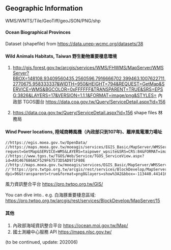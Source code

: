 ## Geographic Information
WMS/WMTS/Tile/GeoTiff/geoJSON/PNG/shp

#### Ocean Biographical Provinces
Dataset (shapefile) from https://data.unep-wcmc.org/datasets/38

#### Wild Animals Habitats, Taiwan 野生動物重要棲息環境 
1. http://gis.forest.gov.tw/arcgis/services/WMS/FHWMS/MapServer/WMSServer?BBOX=148108.93409560435,2560596.7916666702,399463.1007622711,2770675.958333337&WIDTH=950&HEIGHT=794&REQUEST=GetMap&SERVICE=WMS&BGCOLOR=0xFFFFFF&TRANSPARENT=TRUE&SRS=EPSG:3826&LAYERS=17&VERSION=1.1.1&FORMAT=image/png&STYLES=
內政部 TGOS圖台
https://data.coa.gov.tw/Query/ServiceDetail.aspx?id=156

2. https://data.coa.gov.tw/Query/ServiceDetail.aspx?id=156
shape files 林務局

#### Wind Power locations, 陸域商轉風機（內政部只到107年)、離岸風電潛力場址

```
//https://egis.moea.gov.tw/OpenData/ 
//https://maps.moea.gov.tw/moeagis/services/EGIS_Basic/MapServer/WMSServer?request=GetMap&SERVICE=WMS&LAYERS=taipower_wpsite&SRS=CRS:84&FORMAT=image/png&BBOX=120.07219989872554,21.787762704957707,122.36031047537082,25.385851354059128&WIDTH=800&HEIGHT=1000&styles=&version=1.1.1
//https://www.tgos.tw/TGOS/Web/Service/TGOS_ServiceView.aspx?id=A91467686ACF529F67573D5AD971F80E
//http://maps.moea.gov.tw/moeagis/services/EGIS_Basic/MapServer/WMSServer
//'https://pro.twtpo.org.tw/arcgis/rest/services/BlockDevelop/MapServer/export?dpi=96&transparent=true&format=png8&layers=show%3A2&bbox=-113440.44141664615%2C2330356.4489239026%2C413742.90461664635%2C2896565.9146760963&bboxSR=102443&imageSR=102443&size=797%2C856&f=image'
```

風力資訊整合平台 https://pro.twtpo.org.tw/GIS/ 

You can dive into.. e.g. 白海豚重要棲息區域: https://pro.twtpo.org.tw/arcgis/rest/services/BlockDevelop/MapServer/15

#### 其他

1. 內政部海域資訊整合平台 https://ocean.moi.gov.tw/Map/
2. 國土測繪中心服務 API https://maps.nlsc.gov.tw/

(to be continued, update: 202006)




